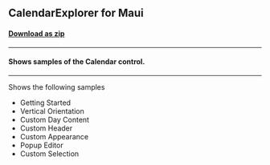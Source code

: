 ## CalendarExplorer for Maui
#### [Download as zip](https://grapecity.github.io/DownGit/#/home?url=https://github.com/GrapeCity/ComponentOne-MAUI-Samples/tree/master/NET_6/MAUI/Calendar/CalendarExplorer)
____
#### Shows samples of the Calendar control.
____
Shows the following samples


* Getting Started
* Vertical Orientation
* Custom Day Content
* Custom Header
* Custom Appearance
* Popup Editor
* Custom Selection
